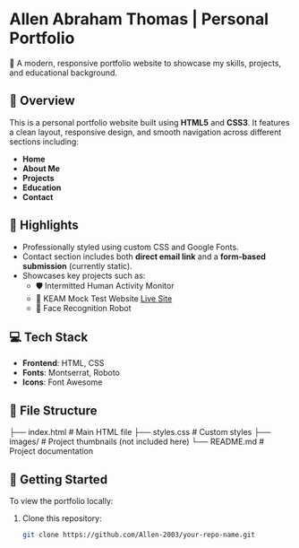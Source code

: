 # Allen Abraham Thomas | Personal Portfolio

🎯 A modern, responsive portfolio website to showcase my skills, projects, and educational background.

## 📌 Overview

This is a personal portfolio website built using **HTML5** and **CSS3**. It features a clean layout, responsive design, and smooth navigation across different sections including:

- **Home**
- **About Me**
- **Projects**
- **Education**
- **Contact**

## 🧠 Highlights

- Professionally styled using custom CSS and Google Fonts.
- Contact section includes both **direct email link** and a **form-based submission** (currently static).
- Showcases key projects such as:
  - 🛡️ Intermitted Human Activity Monitor
  - 📘 KEAM Mock Test Website [Live Site](https://exam.stthomascollege.ac.in/)
  - 🤖 Face Recognition Robot

## 💻 Tech Stack

- **Frontend**: HTML, CSS
- **Fonts**: Montserrat, Roboto
- **Icons**: Font Awesome

## 📁 File Structure
├── index.html # Main HTML file
├── styles.css # Custom styles
├── images/ # Project thumbnails (not included here)
└── README.md # Project documentation


## 🚀 Getting Started

To view the portfolio locally:

1. Clone this repository:
   ```bash
   git clone https://github.com/Allen-2003/your-repo-name.git
